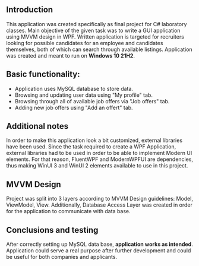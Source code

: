 ## Introduction
This application was created specifically as final project for C# laboratory classes. Main objective of the given task was to write a GUI application using MVVM design in WPF. Written application is targeted for recruiters looking for possible candidates for an employee and candidates themselves, both of which can search through available listings. Application was created and meant to run on **Windows 10 21H2**.

## Basic functionality:
* Application uses MySQL database to store data.
* Browsing and updating user data using "My profile" tab.
* Browsing through all of available job offers via "Job offers" tab.
* Adding new job offers using "Add an offert" tab.

## Additional notes
In order to make this application look a bit customized, external libraries have been used. Since the task required to create a WPF Application, external libraries had to be used in order to be able to implement Modern UI elements. For that reason, FluentWPF and ModernWPFUI are dependencies, thus making WinUI 3 and WinUI 2 elements available to use in this project.

## MVVM Design
Project was split into 3 layers according to MVVM Design guidelines: Model, ViewModel, View. Additionally, Database Access Layer was created in order for the application to communicate with data base.

## Conclusions and testing
After correctly setting up MySQL data base, **application works as intended**. Application could serve a real purpose after further development and could be useful for both companies and applicants.
